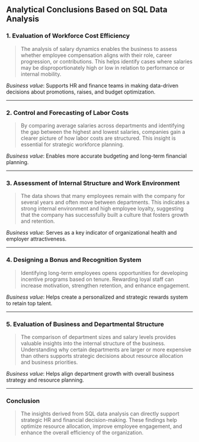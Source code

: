 ##  **Analytical Conclusions Based on SQL Data Analysis**

###  1. **Evaluation of Workforce Cost Efficiency**

> The analysis of salary dynamics enables the business to assess whether employee compensation aligns with their role, career progression, or contributions. This helps identify cases where salaries may be disproportionately high or low in relation to performance or internal mobility.

 *Business value*: Supports HR and finance teams in making data-driven decisions about promotions, raises, and budget optimization.

---

###  2. **Control and Forecasting of Labor Costs**

> By comparing average salaries across departments and identifying the gap between the highest and lowest salaries, companies gain a clearer picture of how labor costs are structured. This insight is essential for strategic workforce planning.

 *Business value*: Enables more accurate budgeting and long-term financial planning.

---

###  3. **Assessment of Internal Structure and Work Environment**

> The data shows that many employees remain with the company for several years and often move between departments. This indicates a strong internal environment and high employee loyalty, suggesting that the company has successfully built a culture that fosters growth and retention.

 *Business value*: Serves as a key indicator of organizational health and employer attractiveness.

---

###  4. **Designing a Bonus and Recognition System**

> Identifying long-term employees opens opportunities for developing incentive programs based on tenure. Rewarding loyal staff can increase motivation, strengthen retention, and enhance engagement.

 *Business value*: Helps create a personalized and strategic rewards system to retain top talent.

---

###  5. **Evaluation of Business and Departmental Structure**

> The comparison of department sizes and salary levels provides valuable insights into the internal structure of the business. Understanding why certain departments are larger or more expensive than others supports strategic decisions about resource allocation and business priorities.

 *Business value*: Helps align department growth with overall business strategy and resource planning.

---

### **Conclusion**

> The insights derived from SQL data analysis can directly support strategic HR and financial decision-making. These findings help optimize resource allocation, improve employee engagement, and enhance the overall efficiency of the organization.
